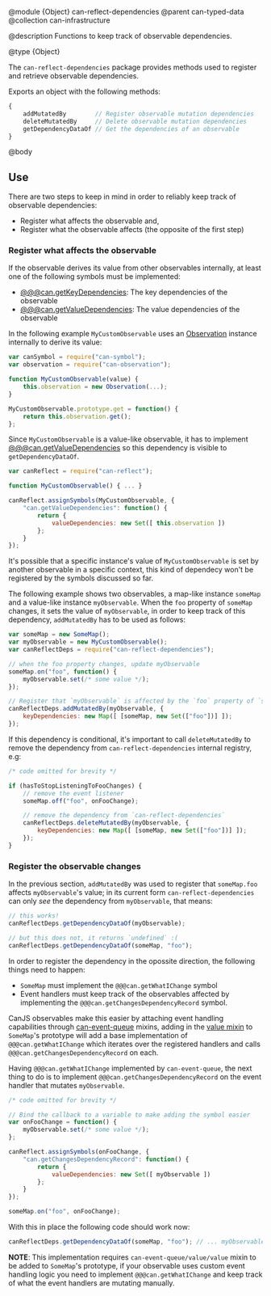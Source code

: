 @module {Object} can-reflect-dependencies
@parent can-typed-data
@collection can-infrastructure

@description Functions to keep track of observable dependencies.

@type {Object} 

The `can-reflect-dependencies` package provides methods used to register and 
retrieve observable dependencies. 

Exports an object with the following methods:

```js
{
	addMutatedBy        // Register observable mutation dependencies
	deleteMutatedBy     // Delete observable mutation dependencies 
	getDependencyDataOf // Get the dependencies of an observable 
}
```

@body

## Use

There are two steps to keep in mind in order to reliably keep track of 
observable dependencies:

- Register what affects the observable and,
- Register what the observable affects (the opposite of the first step)

### Register what affects the observable

If the observable derives its value from other observables internally, at least
one of the following symbols must be implemented:

- [@@@can.getKeyDependencies](can-symbol/symbols/getKeyDependencies.html): The key dependencies of the observable
- [@@@can.getValueDependencies](https://canjs.com/doc/can-symbol/symbols/getValueDependencies.html): The value dependencies of the observable	

In the following example `MyCustomObservable` uses an [Observation](can-observation.html) 
instance internally to derive its value:

```js
var canSymbol = require("can-symbol");
var observation = require("can-observation");

function MyCustomObservable(value) {
	this.observation = new Observation(...);
}

MyCustomObservable.prototype.get = function() {
	return this.observation.get();
};
```

Since `MyCustomObservable` is a value-like observable, it has to implement
[@@@can.getValueDependencies](https://canjs.com/doc/can-symbol/symbols/getValueDependencies.html) 
so this dependency is visible to `getDependencyDataOf`.

```js
var canReflect = require("can-reflect");

function MyCustomObservable() { ... }

canReflect.assignSymbols(MyCustomObservable, {
	"can.getValueDependencies": function() {
		return {
			valueDependencies: new Set([ this.observation ])
		};
	}
});
```

It's possible that a specific instance's value of `MyCustomObservable` is set by
another observable in a specific context, this kind of dependecy won't be registered
by the symbols discussed so far.

The following example shows two observables, a map-like instance `someMap` and a 
value-like instance `myObservable`. When the `foo` property of `someMap` changes, 
it sets the value of `myObservable`, in order to keep track of this dependency, 
`addMutatedBy` has to be used as follows:

```js
var someMap = new SomeMap();
var myObservable = new MyCustomObservable();
var canReflectDeps = require("can-reflect-dependencies");

// when the foo property changes, update myObservable
someMap.on("foo", function() {
	myObservable.set(/* some value */);
});

// Register that `myObservable` is affected by the `foo` property of `someMap`
canReflectDeps.addMutatedBy(myObservable, {
	keyDependencies: new Map([ [someMap, new Set(["foo"])] ]);
});
```

If this dependency is conditional, it's important to call `deleteMutatedBy` to
remove the dependency from `can-reflect-dependencies` internal registry, e.g:

```js
/* code omitted for brevity */

if (hasToStopListeningToFooChanges) {
	// remove the event listener
	someMap.off("foo", onFooChange);

	// remove the dependency from `can-reflect-dependencies`
	canReflectDeps.deleteMutatedBy(myObservable, {
		keyDependencies: new Map([ [someMap, new Set(["foo"])] ]);
	});
}
```

### Register the observable changes

In the previous section, `addMutatedBy` was used to register that `someMap.foo` 
affects `myObservable`'s value; in its current form `can-reflect-dependencies` 
can only _see_ the dependency from `myObservable`, that means:

```js
// this works!
canReflectDeps.getDependencyDataOf(myObservable);

// but this does not, it returns `undefined` :(
canReflectDeps.getDependencyDataOf(someMap, "foo");
```

In order to register the dependency in the opossite direction, the following 
things need to happen:

- `SomeMap` must implement the `@@@can.getWhatIChange` symbol
- Event handlers must keep track of the observables affected by implementing the 
	`@@@can.getChangesDependencyRecord` symbol.

CanJS observables make this easier by attaching event handling capabilities through
[can-event-queue](https://github.com/canjs/can-event-queue) mixins, adding in the
[value mixin](https://github.com/canjs/can-event-queue/blob/master/value/value.js) 
to `SomeMap`'s prototype will add a base implementation of `@@@can.getWhatIChange` 
which iterates over the registered handlers and calls `@@@can.getChangesDependencyRecord` 
on each.

Having `@@@can.getWhatIChange` implemented by `can-event-queue`, the next thing 
to do is to implement `@@@can.getChangesDependencyRecord` on the event handler
that mutates `myObservable`. 

```js
/* code omitted for brevity */

// Bind the callback to a variable to make adding the symbol easier
var onFooChange = function() {
	myObservable.set(/* some value */);
};

canReflect.assignSymbols(onFooChange, {
	"can.getChangesDependencyRecord": function() {
		return {
			valueDependencies: new Set([ myObservable ])
		};
	}
});

someMap.on("foo", onFooChange);
```

With this in place the following code should work now:

```js
canReflectDeps.getDependencyDataOf(someMap, "foo"); // ... myObservable
```

**NOTE**: This implementation requires `can-event-queue/value/value` mixin to be
added to `SomeMap`'s prototype, if your observable uses custom event handling logic
you need to implement `@@@can.getWhatIChange` and keep track of what the event 
handlers are mutating manually.
